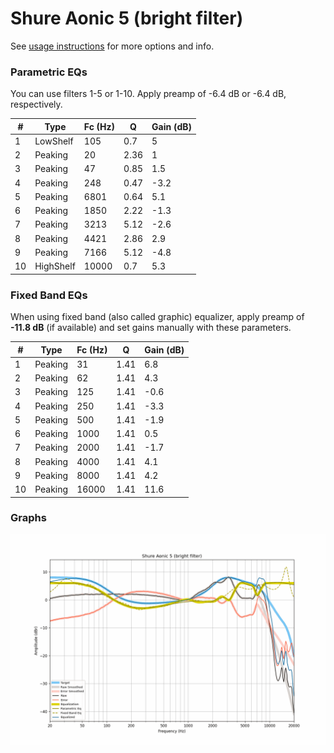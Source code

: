 # Shure Aonic 5 (bright filter)
See [usage instructions](https://github.com/jaakkopasanen/AutoEq#usage) for more options and info.

### Parametric EQs
You can use filters 1-5 or 1-10. Apply preamp of -6.4 dB or -6.4 dB, respectively.

|   # | Type      |   Fc (Hz) |    Q |   Gain (dB) |
|-----|-----------|-----------|------|-------------|
|   1 | LowShelf  |       105 | 0.7  |         5   |
|   2 | Peaking   |        20 | 2.36 |         1   |
|   3 | Peaking   |        47 | 0.85 |         1.5 |
|   4 | Peaking   |       248 | 0.47 |        -3.2 |
|   5 | Peaking   |      6801 | 0.64 |         5.1 |
|   6 | Peaking   |      1850 | 2.22 |        -1.3 |
|   7 | Peaking   |      3213 | 5.12 |        -2.6 |
|   8 | Peaking   |      4421 | 2.86 |         2.9 |
|   9 | Peaking   |      7166 | 5.12 |        -4.8 |
|  10 | HighShelf |     10000 | 0.7  |         5.3 |

### Fixed Band EQs
When using fixed band (also called graphic) equalizer, apply preamp of **-11.8 dB** (if available) and set gains manually with these parameters.

|   # | Type    |   Fc (Hz) |    Q |   Gain (dB) |
|-----|---------|-----------|------|-------------|
|   1 | Peaking |        31 | 1.41 |         6.8 |
|   2 | Peaking |        62 | 1.41 |         4.3 |
|   3 | Peaking |       125 | 1.41 |        -0.6 |
|   4 | Peaking |       250 | 1.41 |        -3.3 |
|   5 | Peaking |       500 | 1.41 |        -1.9 |
|   6 | Peaking |      1000 | 1.41 |         0.5 |
|   7 | Peaking |      2000 | 1.41 |        -1.7 |
|   8 | Peaking |      4000 | 1.41 |         4.1 |
|   9 | Peaking |      8000 | 1.41 |         4.2 |
|  10 | Peaking |     16000 | 1.41 |        11.6 |

### Graphs
![](./Shure%20Aonic%205%20(bright%20filter).png)
